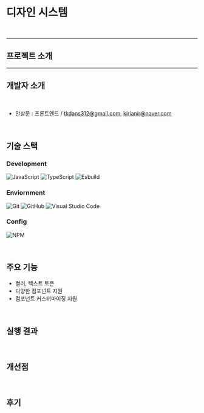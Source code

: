 # 디자인 시스템
<br>

---

## 프로젝트 소개


---
## 개발자 소개

<br>


* 안상문 : 프론트엔드 /  tkdans312@gmail.com, kirianir@naver.com

<br>

## 기술 스택


### Development

![JavaScript](https://img.shields.io/badge/javascript-%23323330.svg?style=for-the-badge&logo=javascript&logoColor=%23F7DF1E)
![TypeScript](https://img.shields.io/badge/typescript-%23007ACC.svg?style=for-the-badge&logo=typescript&logoColor=white)
![Esbuild](https://img.shields.io/badge/esbuild-%23FFCF00.svg?style=for-the-badge&logo=esbuild&logoColor=black)

### Enviornment

![Git](https://img.shields.io/badge/git-%23F05033.svg?style=for-the-badge&logo=git&logoColor=white)
![GitHub](https://img.shields.io/badge/github-%23121011.svg?style=for-the-badge&logo=github&logoColor=white)
![Visual Studio Code](https://img.shields.io/badge/Visual%20Studio%20Code-0078d7.svg?style=for-the-badge&logo=visual-studio-code&logoColor=white)

### Config

![NPM](https://img.shields.io/badge/NPM-%23CB3837.svg?style=for-the-badge&logo=npm&logoColor=white)

<br>

## 주요 기능

- 컬러, 텍스트 토큰
- 다양한 컴포넌트 지원
- 컴포넌트 커스터마이징 지원

<br>

## 실행 결과



<br>

## 개선점


<br>

## 후기


